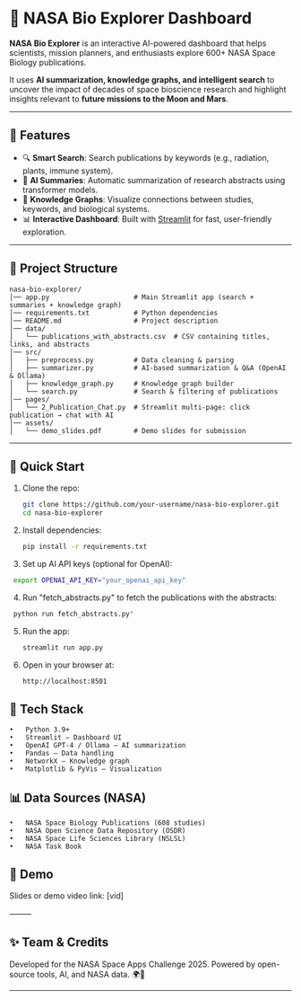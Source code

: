 # 🚀 NASA Bio Explorer Dashboard

**NASA Bio Explorer** is an interactive AI-powered dashboard that helps scientists, mission planners, and enthusiasts explore 600+ NASA Space Biology publications.

It uses **AI summarization, knowledge graphs, and intelligent search** to uncover the impact of decades of space bioscience research and highlight insights relevant to **future missions to the Moon and Mars**.

---

## 🌌 Features

- 🔍 **Smart Search**: Search publications by keywords (e.g., radiation, plants, immune system).
- 📝 **AI Summaries**: Automatic summarization of research abstracts using transformer models.
- 🧠 **Knowledge Graphs**: Visualize connections between studies, keywords, and biological systems.
- 📊 **Interactive Dashboard**: Built with [Streamlit](https://streamlit.io) for fast, user-friendly exploration.

---

## 📂 Project Structure

```
nasa-bio-explorer/
│── app.py                     # Main Streamlit app (search + summaries + knowledge graph)
│── requirements.txt           # Python dependencies
│── README.md                  # Project description
│── data/
│   └── publications_with_abstracts.csv  # CSV containing titles, links, and abstracts
│── src/
│   ├── preprocess.py          # Data cleaning & parsing
│   ├── summarizer.py          # AI-based summarization & Q&A (OpenAI & Ollama)
│   ├── knowledge_graph.py     # Knowledge graph builder
│   └── search.py              # Search & filtering of publications
│── pages/
│   └── 2_Publication_Chat.py  # Streamlit multi-page: click publication → chat with AI
│── assets/
│   └── demo_slides.pdf        # Demo slides for submission

```

---

## 🚀 Quick Start

1. Clone the repo:

   ```bash
   git clone https://github.com/your-username/nasa-bio-explorer.git
   cd nasa-bio-explorer

   ```

2. Install dependencies:

   ```bash
   pip install -r requirements.txt

   ```

3. Set up AI API keys (optional for OpenAI):

```bash
 export OPENAI_API_KEY="your_openai_api_key"

```

4. Run "fetch_abstracts.py" to fetch the publications with the abstracts:

```bash
 python run fetch_abstracts.py"

```

5. Run the app:

   ```bash
   streamlit run app.py

   ```

6. Open in your browser at:
   ```bash
   http://localhost:8501
   ```

## 🔧 Tech Stack

    •	Python 3.9+
    •	Streamlit – Dashboard UI
    •	OpenAI GPT-4 / Ollama – AI summarization
    •	Pandas – Data handling
    •	NetworkX – Knowledge graph
    •	Matplotlib & PyVis – Visualization

## 📊 Data Sources (NASA)

    •	NASA Space Biology Publications (608 studies)
    •	NASA Open Science Data Repository (OSDR)
    •	NASA Space Life Sciences Library (NSLSL)
    •	NASA Task Book

## 🎥 Demo

Slides or demo video link: [vid]

⸻

## ✨ Team & Credits

Developed for the NASA Space Apps Challenge 2025.
Powered by open-source tools, AI, and NASA data. 🌍🚀

---

